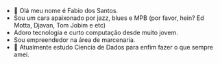 - 👋 Olá meu nome é Fabio dos Santos.
- Sou um cara apaixonado por jazz, blues e MPB (por favor, hein? Ed Motta, Djavan, Tom Jobim e etc)
- Adoro tecnologia e curto computação desde muito jovem.
- Sou empreendedor na área de marcenaria.
- 🌱 Atualmente estudo Ciencia de Dados para enfim fazer o que sempre amei. 

<!---
fabio4126/fabio4126 is a ✨ special ✨ repository because its `README.md` (this file) appears on your GitHub profile.
You can click the Preview link to take a look at your changes.
--->
